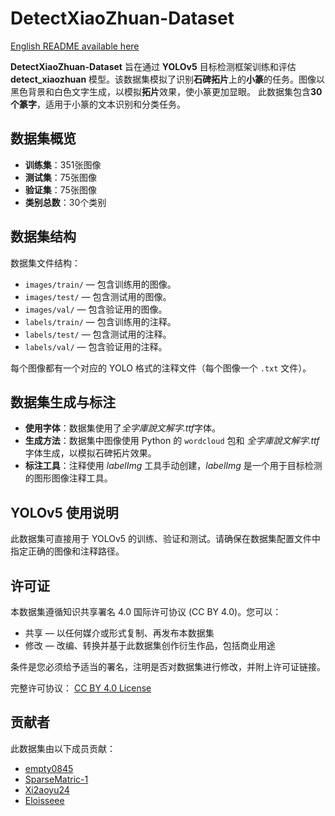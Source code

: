 # DetectXiaoZhuan-Dataset

[English README available here](README.md)

**DetectXiaoZhuan-Dataset** 旨在通过 **YOLOv5** 目标检测框架训练和评估 **detect_xiaozhuan** 模型。该数据集模拟了识别**石碑拓片**上的**小篆**的任务。图像以黑色背景和白色文字生成，以模拟**拓片**效果，使小篆更加显眼。
此数据集包含**30个篆字**，适用于小篆的文本识别和分类任务。

## 数据集概览

- **训练集**：351张图像
- **测试集**：75张图像
- **验证集**：75张图像
- **类别总数**：30个类别

## 数据集结构

数据集文件结构：

- `images/train/` — 包含训练用的图像。
- `images/test/` — 包含测试用的图像。
- `images/val/` — 包含验证用的图像。
- `labels/train/` — 包含训练用的注释。
- `labels/test/` — 包含测试用的注释。
- `labels/val/` — 包含验证用的注释。

每个图像都有一个对应的 YOLO 格式的注释文件（每个图像一个 `.txt` 文件）。

## 数据集生成与标注

- **使用字体**：数据集使用了*全字庫說文解字.ttf*字体。
- **生成方法**：数据集中图像使用 Python 的 `wordcloud` 包和 *全字庫說文解字.ttf* 字体生成，以模拟石碑拓片效果。
- **标注工具**：注释使用 *labelImg* 工具手动创建，*labelImg* 是一个用于目标检测的图形图像注释工具。

## YOLOv5 使用说明

此数据集可直接用于 YOLOv5 的训练、验证和测试。请确保在数据集配置文件中指定正确的图像和注释路径。

## 许可证

本数据集遵循知识共享署名 4.0 国际许可协议 (CC BY 4.0)。您可以：

- 共享 — 以任何媒介或形式复制、再发布本数据集
- 修改 — 改编、转换并基于此数据集创作衍生作品，包括商业用途

条件是您必须给予适当的署名，注明是否对数据集进行修改，并附上许可证链接。

完整许可协议： [CC BY 4.0 License](https://creativecommons.org/licenses/by/4.0/)

## 贡献者

此数据集由以下成员贡献：

- [empty0845](https://github.com/empty0845)
- [SparseMatric-1](https://github.com/SparseMatric-1)
- [Xi2aoyu24](https://github.com/Xi2aoyu24)
- [Eloisseee](https://github.com/Eloisseee)
